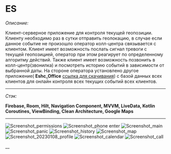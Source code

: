 # ES
_Описание:_

Клиент-серверное приложение для контроля текущей геопозиции. Клиенту необходимо раз в сутки отправить геолокацию, в случае если данное событие не произошло
оператор колл-центра связывается с клиентом. Клиент имеет возможность послать сигнал тревоги с текущей геопозицией, 
оператор при этом реагирует по  определенному алгоритму действий. Также клиент имеет возможность позвонить в колл-центр(звонилка) и посмотреть историю событий в зависимости от выбранной даты. 
На стороне оператора установлено другое приложение( __Eshc_Office__ [ссылка для скачивания](https://github.com/steppeFisherman/Eshc_Office)) с базой данных всех клиентов для онлайн контроля всех текущих событий всех клиентов.

___

_Стэк:_

__Firebase, Room, Hilt, Navigation Component, MVVM, LiveData, Kotlin Coroutines, ViewBinding, Clean Architecture, Google Maps__     
___

![Screenshot_permissions](https://user-images.githubusercontent.com/26350957/211204287-da651abd-cc9f-40e1-8591-85ffda72687e.png)
![Screenshot_phone enter](https://user-images.githubusercontent.com/26350957/211204289-91d111e1-cbc4-4a9a-ba36-5384b09563d3.jpg)
![Screenshot_main](https://user-images.githubusercontent.com/26350957/211204284-052c142f-a8ae-4587-b280-20218d5b7451.jpg)
![Screenshot_panic](https://user-images.githubusercontent.com/26350957/211204286-c8358704-ae2f-4af6-8fba-13f50fd9be5c.jpg)
![Screenshot_history](https://user-images.githubusercontent.com/26350957/211204283-9ed5aee9-a8ae-41fe-b2f3-b03565032d33.png)
![Screenshot_map](https://user-images.githubusercontent.com/26350957/211204285-2e0a22d8-5a4a-4a6d-a82a-a4aa6a7e39be.png)
![Screenshot_20230108_profile](https://user-images.githubusercontent.com/26350957/211204280-b85cf408-4f1c-44b8-b8ab-92441e9bc911.jpg)
![Screenshot_calendar](https://user-images.githubusercontent.com/26350957/211204282-3df304e7-7932-489f-b245-195f949a5bfe.png)
![Screenshot_call](https://user-images.githubusercontent.com/26350957/211204742-81a75240-0edc-4d51-843e-70782d6ce13e.jpg)

__
           
